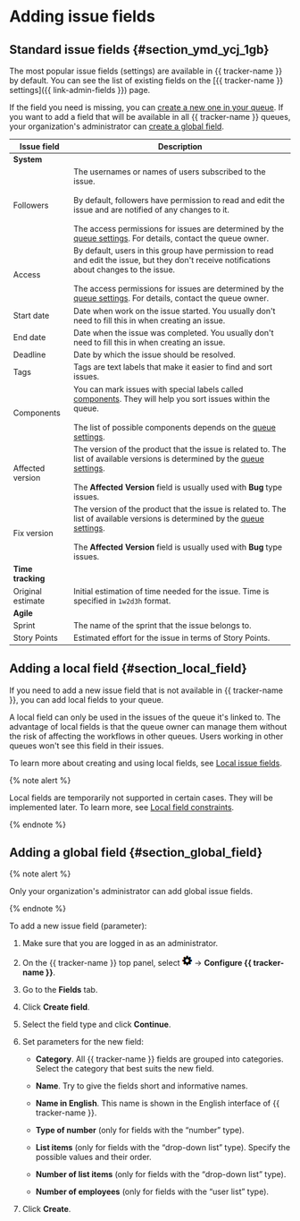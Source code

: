 # Adding issue fields

## Standard issue fields {#section_ymd_ycj_1gb}

The most popular issue fields (settings) are available in {{ tracker-name }} by default. You can see the list of existing fields on the [{{ tracker-name }} settings]({{ link-admin-fields }}) page.

If the field you need is missing, you can [create a new one in your queue](create-param.md#section_local_field). If you want to add a field that will be available in all {{ tracker-name }} queues, your organization's administrator can [create a global field](create-param.md#section_global_field).

Issue field | Description
----- | -----
**System** |
Followers | The usernames or names of users subscribed to the issue.<br/><br/>By default, followers have permission to read and edit the issue and are notified of any changes to it.<br/><br/>The access permissions for issues are determined by the [queue settings](../manager/queue-access.md). For details, contact the queue owner.
Access | By default, users in this group have permission to read and edit the issue, but they don't receive notifications about changes to the issue.<br/><br/>The access permissions for issues are determined by the [queue settings](../manager/queue-access.md). For details, contact the queue owner.
Start date | Date when work on the issue started. You usually don't need to fill this in when creating an issue.
End date | Date when the issue was completed. You usually don't need to fill this in when creating an issue.
Deadline | Date by which the issue should be resolved.
Tags | Tags are text labels that make it easier to find and sort issues.
Components | You can mark issues with special labels called [components](../manager/components.md). They will help you sort issues within the queue.<br/><br/>The list of possible components depends on the [queue settings](../manager/components.md#section_zrt_szk_xz).
Affected version | The version of the product that the issue is related to. The list of available versions is determined by the [queue settings](../manager/versions.md#section_f5q_bfl_xz).<br/><br/>The **Affected Version** field is usually used with **Bug** type issues.
Fix version | The version of the product that the issue is related to. The list of available versions is determined by the [queue settings](../manager/versions.md#section_f5q_bfl_xz).<br/><br/>The **Affected Version** field is usually used with **Bug** type issues.
**Time tracking** |
Original estimate | Initial estimation of time needed for the issue. Time is specified in `1w2d3h` format.
**Agile** |
Sprint | The name of the sprint that the issue belongs to.
Story Points | Estimated effort for the issue in terms of Story Points.

## Adding a local field {#section_local_field}

If you need to add a new issue field that is not available in {{ tracker-name }}, you can add local fields to your queue.

A local field can only be used in the issues of the queue it's linked to. The advantage of local fields is that the queue owner can manage them without the risk of affecting the workflows in other queues. Users working in other queues won't see this field in their issues.

To learn more about creating and using local fields, see [Local issue fields](../local-fields.md).

{% note alert %}

Local fields are temporarily not supported in certain cases. They will be implemented later. To learn more, see [Local field constraints](../local-fields.md#restrictions).

{% endnote %}

## Adding a global field {#section_global_field}


{% note alert %}

Only your organization's administrator can add global issue fields.

{% endnote %}

To add a new issue field (parameter):

1. Make sure that you are logged in as an administrator.

1. On the {{ tracker-name }} top panel, select ![](../../_assets/tracker/icon-settings.png) → **Configure {{ tracker-name }}**.

1. Go to the **Fields** tab.

1. Click **Create field**.

1. Select the field type and click **Continue**.

1. Set parameters for the new field:

    - **Category**. All {{ tracker-name }} fields are grouped into categories. Select the category that best suits the new field.

    - **Name**. Try to give the fields short and informative names.

    - **Name in English**. This name is shown in the English interface of {{ tracker-name }}.

    - **Type of number** (only for fields with the <q>number</q> type).

    - **List items** (only for fields with the <q>drop-down list</q> type). Specify the possible values and their order.

    - **Number of list items** (only for fields with the <q>drop-down list</q> type).

    - **Number of employees** (only for fields with the <q>user list</q> type).

1. Click **Create**.


